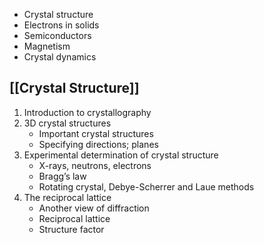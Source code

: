- Crystal structure
- Electrons in solids 
- Semiconductors 
- Magnetism
- Crystal dynamics

## [[Crystal Structure]]
1. Introduction to crystallography
2. 3D crystal structures
	- Important crystal structures
	- Specifying directions; planes
3. Experimental determination of crystal structure
	- X-rays, neutrons, electrons
	- Bragg’s law
	- Rotating crystal, Debye-Scherrer and Laue methods
4. The reciprocal lattice
	- Another view of diffraction
	- Reciprocal lattice
	- Structure factor


